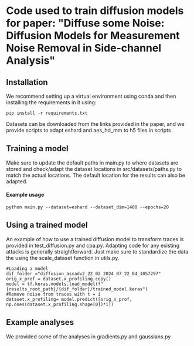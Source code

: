 # Code used to train diffusion models for paper: "Diffuse some Noise: Diffusion Models for Measurement Noise Removal in Side-channel Analysis"


## Installation
We recommend setting up a virtual environment using conda and then installing the requirements in it using:
```
pip install -r requirements.txt
```
Datasets can be downloaded from the links provided in the paper, and we provide scripts to adapt eshard and aes_hd_mm to h5 files in scripts

## Training a model
Make sure to update the default paths in main.py to where datasets are stored and check/adapt the dataset locations in src/datasets/paths.py to match the actual locations. The default location for the results can also be adapted. 
#### Example usage
```
python main.py --dataset=eshard --dataset_dim=1400 --epochs=20
```



## Using a trained model
An example of how to use a trained diffusion model to transform traces is provided in test_diffusion.py and cpa.py. Adapting code for any existing attacks is generally straightforward. Just make sure to standardize the data the using the scale_dataset function in utils.py. 
```
#Loading a model
dif_folder ="diffusion_ascadv2_22_02_2024_07_22_04_1057297"
orig_x_prof = dataset.x_profiling.copy()
model = tf.keras.models.load_model(f"{results_root_path}/{dif_folder}/trained_model.keras")
#Remove noise from traces with t = i
dataset.x_profiling= model.predict([orig_x_prof, np.ones(dataset.x_profiling.shape[0])*i])
```
## Example analyses
We provided some of the analyses in gradients.py and gaussians.py 
